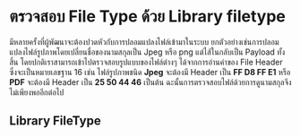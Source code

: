 # ตรวจสอบ File Type ด้วย Library filetype 

มีหลายครั้งที่ผู้พัฒนาจะต้องปวดหัวกับการปลอมแปลงไฟล์เข้ามาในระบบ ยกตัวอย่างเช่นการปลอมแปลงไฟล์รูปภาพโดยเปลี่ยนชื่อของนามสกุลเป็น Jpeg หรือ png แต่ไส้ในกลับเป็น Payload ทั้งสิ้น โดยปกติเราสามารถเข้าไปตรวจสอบรูปแบบของไฟล์ต่างๆ ได้จากการอ่านค่าของ File Header ซึ่งจะเป็นหมายเลขฐาน 16 เช่น 
ไฟล์รูปภาพชนิด **Jpeg** จะต้องมี Header เป็น **FF D8 FF E1** หรือ **PDF** จะต้องมี Header เป็น **25 50 44 46** เป็นต้น ฉะนั้นการตรวจสอบไฟล์ด้วยการดูนามสกุลจึงไม่เพียงพออีกต่อไป 
## Library FileType
